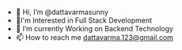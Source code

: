 - 👋 Hi, I’m @dattavarmasunny
- 👀I'm Interested in Full Stack Development
- 🌱 I’m currently Working on Backend Technology
- 📫 How to reach me dattavarma.123@gmail.com

<!---
dattavarmasunny/dattavarmasunny is a ✨ special ✨ repository because its `README.md` (this file) appears on your GitHub profile.
You can click the Preview link to take a look at your changes.
--->
